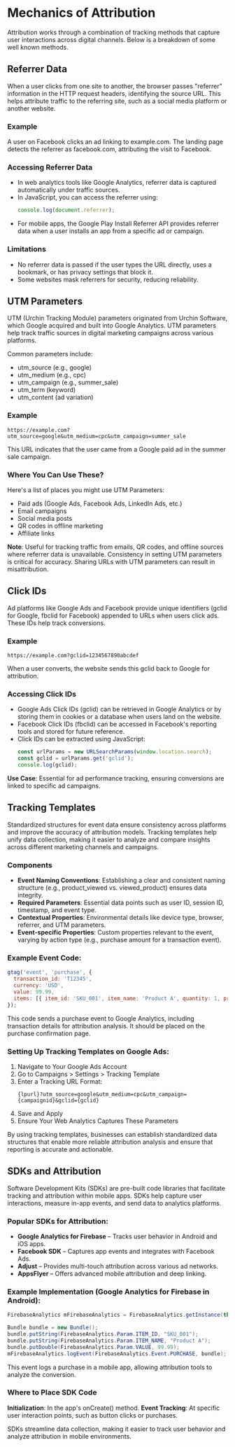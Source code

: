 


# Mechanics of Attribution

Attribution works through a combination of tracking methods that capture user interactions across digital channels. Below is a breakdown of some well known methods.

## Referrer Data

When a user clicks from one site to another, the browser passes "referrer" information in the HTTP request headers, identifying the source URL. This helps attribute traffic to the referring site, such as a social media platform or another website.

### Example
A user on Facebook clicks an ad linking to example.com. The landing page detects the referrer as facebook.com, attributing the visit to Facebook.

### Accessing Referrer Data
- In web analytics tools like Google Analytics, referrer data is captured automatically under traffic sources.
- In JavaScript, you can access the referrer using:
  ```javascript
  console.log(document.referrer);
  ```
- For mobile apps, the Google Play Install Referrer API provides referrer data when a user installs an app from a specific ad or campaign.

### Limitations
- No referrer data is passed if the user types the URL directly, uses a bookmark, or has privacy settings that block it.
- Some websites mask referrers for security, reducing reliability.

## UTM Parameters

UTM (Urchin Tracking Module) parameters originated from Urchin Software, which Google acquired and built into Google Analytics. UTM parameters help track traffic sources in digital marketing campaigns across various platforms.

Common parameters include:
- utm_source (e.g., google)
- utm_medium (e.g., cpc)
- utm_campaign (e.g., summer_sale)
- utm_term (keyword)
- utm_content (ad variation)

### Example
```
https://example.com?utm_source=google&utm_medium=cpc&utm_campaign=summer_sale
```
This URL indicates that the user came from a Google paid ad in the summer sale campaign.

### Where You Can Use These?
Here's a list of places you might use UTM Parameters:
- Paid ads (Google Ads, Facebook Ads, LinkedIn Ads, etc.)
- Email campaigns
- Social media posts
- QR codes in offline marketing
- Affiliate links

**Note**: Useful for tracking traffic from emails, QR codes, and offline sources where referrer data is unavailable.
Consistency in setting UTM parameters is critical for accuracy. Sharing URLs with UTM parameters can result in misattribution.

## Click IDs

Ad platforms like Google Ads and Facebook provide unique identifiers (gclid for Google, fbclid for Facebook) appended to URLs when users click ads. These IDs help track conversions.

### Example
```
https://example.com?gclid=1234567890abcdef
```
When a user converts, the website sends this gclid back to Google for attribution.

### Accessing Click IDs
- Google Ads Click IDs (gclid) can be retrieved in Google Analytics or by storing them in cookies or a database when users land on the website.
- Facebook Click IDs (fbclid) can be accessed in Facebook's reporting tools and stored for future reference.
- Click IDs can be extracted using JavaScript:
  ```javascript
  const urlParams = new URLSearchParams(window.location.search);
  const gclid = urlParams.get('gclid');
  console.log(gclid);
  ```

**Use Case**: Essential for ad performance tracking, ensuring conversions are linked to specific ad campaigns.

## Tracking Templates

Standardized structures for event data ensure consistency across platforms and improve the accuracy of attribution models. Tracking templates help unify data collection, making it easier to analyze and compare insights across different marketing channels and campaigns.

### Components
- **Event Naming Conventions**: Establishing a clear and consistent naming structure (e.g., product_viewed vs. viewed_product) ensures data integrity.
- **Required Parameters**: Essential data points such as user ID, session ID, timestamp, and event type.
- **Contextual Properties**: Environmental details like device type, browser, referrer, and UTM parameters.
- **Event-specific Properties**: Custom properties relevant to the event, varying by action type (e.g., purchase amount for a transaction event).

### Example Event Code:
```javascript
gtag('event', 'purchase', {
  transaction_id: 'T12345',
  currency: 'USD',
  value: 99.99,
  items: [{ item_id: 'SKU_001', item_name: 'Product A', quantity: 1, price: 99.99 }]
});
```

This code sends a purchase event to Google Analytics, including transaction details for attribution analysis. It should be placed on the purchase confirmation page.

### Setting Up Tracking Templates on Google Ads:
1. Navigate to Your Google Ads Account
2. Go to Campaigns > Settings > Tracking Template
3. Enter a Tracking URL Format:
   ```
   {lpurl}?utm_source=google&utm_medium=cpc&utm_campaign={campaignid}&gclid={gclid}
   ```
4. Save and Apply
5. Ensure Your Web Analytics Captures These Parameters

By using tracking templates, businesses can establish standardized data structures that enable more reliable attribution analysis and ensure that reporting is accurate and actionable.

## SDKs and Attribution

Software Development Kits (SDKs) are pre-built code libraries that facilitate tracking and attribution within mobile apps. SDKs help capture user interactions, measure in-app events, and send data to analytics platforms.

### Popular SDKs for Attribution:
- **Google Analytics for Firebase** – Tracks user behavior in Android and iOS apps.
- **Facebook SDK** – Captures app events and integrates with Facebook Ads.
- **Adjust** – Provides multi-touch attribution across various ad networks.
- **AppsFlyer** – Offers advanced mobile attribution and deep linking.

### Example Implementation (Google Analytics for Firebase in Android):
```java
FirebaseAnalytics mFirebaseAnalytics = FirebaseAnalytics.getInstance(this);

Bundle bundle = new Bundle();
bundle.putString(FirebaseAnalytics.Param.ITEM_ID, "SKU_001");
bundle.putString(FirebaseAnalytics.Param.ITEM_NAME, "Product A");
bundle.putDouble(FirebaseAnalytics.Param.VALUE, 99.99);
mFirebaseAnalytics.logEvent(FirebaseAnalytics.Event.PURCHASE, bundle);
```

This event logs a purchase in a mobile app, allowing attribution tools to analyze the conversion.

### Where to Place SDK Code
**Initialization**: In the app's onCreate() method.
**Event Tracking**: At specific user interaction points, such as button clicks or purchases.

SDKs streamline data collection, making it easier to track user behavior and analyze attribution in mobile environments.
